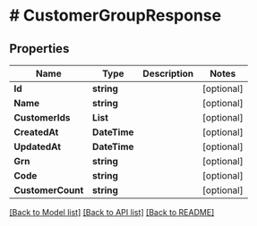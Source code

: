 # # CustomerGroupResponse


## Properties 


Name | Type | Description | Notes
------------ | ------------- | ------------- | -------------
**Id**| **string** |   | [optional]
**Name**| **string** |   | [optional]
**CustomerIds**| **List<string>** |   | [optional]
**CreatedAt**| **DateTime** |   | [optional]
**UpdatedAt**| **DateTime** |   | [optional]
**Grn**| **string** |   | [optional]
**Code**| **string** |   | [optional]
**CustomerCount**| **string** |   | [optional]


[[Back to Model list]](../../README.md#models) [[Back to API list]](../../README.md#endpoints) [[Back to README]](../../README.md)

